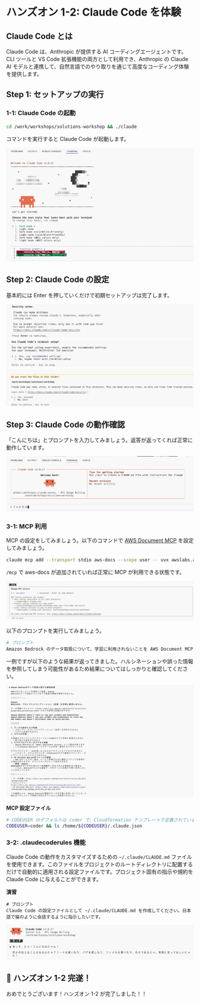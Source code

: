 # ハンズオン 1-2: Claude Code を体験

## Claude Code とは

Claude Code は、Anthropic が提供する AI コーディングエージェントです。CLI ツールと VS Code 拡張機能の両方として利用でき、Anthropic の Claude AI モデルと連携して、自然言語でのやり取りを通じて高度なコーディング体験を提供します。

## Step 1: セットアップの実行

### 1-1: Claude Code の起動

```bash
cd /work/workshops/solutions-workshop && ./claude
```

コマンドを実行すると Claude Code が起動します。

![](./figs/setup-claudecode-1.png)

## Step 2: Claude Code の設定

基本的には Enter を押していくだけで初期セットアップは完了します。

![](./figs/setup-claudecode-2.png)
![](./figs/setup-claudecode-3.png)
![](./figs/setup-claudecode-4.png)

## Step 3: Claude Code の動作確認

「こんにちは」とプロンプトを入力してみましょう。返答が返ってくれば正常に動作しています。

![](./figs/setup-claudecode-5.png)

### 3-1: MCP 利用

MCP の設定をしてみましょう。以下のコマンドで [AWS Document MCP](https://awslabs.github.io/mcp/servers/aws-documentation-mcp-server) を設定してみましょう。

```bash
claude mcp add --transport stdio aws-docs --scope user -- uvx awslabs.aws-documentation-mcp-server@latest
```

`/mcp` で aws-docs が追加されていれば正常に MCP が利用できる状態です。

![](./figs/mcp-claudecode.png)

以下のプロンプトを実行してみましょう。

```bash
# プロンプト
Amazon Bedrock のデータ取扱について、学習に利用されないことを AWS Document MCP で調査してください。
```

一例ですが以下のような結果が返ってきました。ハルシネーションや誤った情報を参照してしまう可能性があるため結果についてはしっかりと確認してください。

![](./figs/mcpresult-claudecode.png)

**MCP 設定ファイル**

```bash
# CODEUSER のデフォルトは coder で、Cloudformation テンプレートで定義されています。
CODEUSER=coder && ls /home/${CODEUSER}/.claude.json
```

### 3-2: .claudecoderules 機能

Claude Code の動作をカスタマイズするための `~/.claude/CLAUDE.md` ファイルを使用できます。このファイルをプロジェクトのルートディレクトリに配置するだけで自動的に適用される設定ファイルです。プロジェクト固有の指示や規約を Claude Code に与えることができます。

**演習**

```
# プロンプト
Claude Code の設定ファイルとして ~/.claude/CLAUDE.md を作成してください。日本語で猫のように会話するように指示したいです。
```

![](./figs/context-claudecode.png)

## 🎉 ハンズオン 1-2 完遂！

おめでとうございます！ハンズオン 1-2 が完了しました！！

